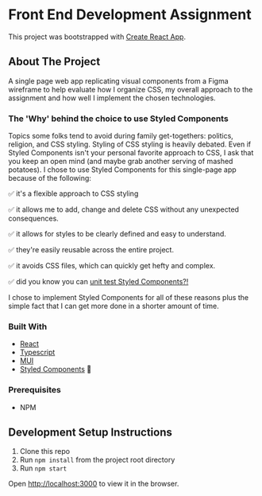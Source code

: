 # Front End Development Assignment

This project was bootstrapped with [Create React App](https://github.com/facebook/create-react-app).

## About The Project

A single page web app replicating visual components from a Figma wireframe to help evaluate how I organize CSS, my overall approach to the assignment and how well I implement the chosen technologies. 

### The 'Why' behind the choice to use Styled Components
Topics some folks tend to avoid during family get-togethers: politics, religion, and CSS styling. Styling of CSS styling is heavily debated. Even if Styled Components isn't your personal favorite approach to CSS, I ask that you keep an open mind (and maybe grab another serving of mashed potatoes).
I chose to use Styled Components for this single-page app because of the following:

:white_check_mark: it's a flexible approach to CSS styling

:white_check_mark: it allows me to add, change and delete CSS without any unexpected consequences.

:white_check_mark: it allows for styles to be clearly defined and easy to understand.

:white_check_mark: they're easily reusable across the entire project.

:white_check_mark: it avoids CSS files, which can quickly get hefty and complex.

:white_check_mark: did you know you can [unit test Styled Components?!](https://github.com/styled-components/jest-styled-components)

I chose to implement Styled Components for all of these reasons plus the simple fact that I can get more done in a shorter amount of time.

### Built With

* [React](https://reactjs.org/)
* [Typescript](https://www.typescriptlang.org/)
* [MUI](https://mui.com/)
* [Styled Components](https://www.styled-components.com/) :nail_care:

### Prerequisites
* NPM

## Development Setup Instructions
1. Clone this repo
2. Run `npm install` from the project root directory
3. Run `npm start`

Open [http://localhost:3000](http://localhost:3000) to view it in the browser.
